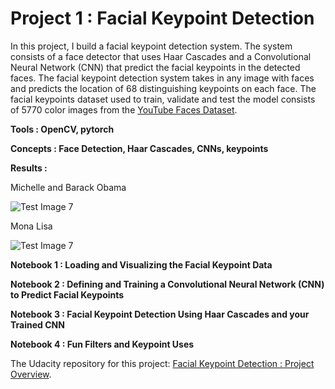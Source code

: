 # Project 1 : Facial Keypoint Detection

In this project, I build a facial keypoint detection system. The system consists of a face detector that uses Haar Cascades and a Convolutional Neural Network (CNN) that predict the facial keypoints in the detected faces. The facial keypoint detection system takes in any image with faces and predicts the location of 68 distinguishing keypoints on each face. The facial keypoints dataset used to train, validate and test the model consists of 5770 color images from the  [ YouTube Faces Dataset](https://www.cs.tau.ac.il/~wolf/ytfaces/).

**Tools : OpenCV, pytorch**

**Concepts : Face Detection, Haar Cascades, CNNs, keypoints**



**Results :**

Michelle and Barack Obama 

![Test Image 7](https://github.com/george-kalitsios/Project-Facial-Keypoint-Detection/blob/master/Images/result.png)

Mona Lisa 

![Test Image 7](https://github.com/george-kalitsios/Project-Facial-Keypoint-Detection/blob/master/Images/result2.png)


**Notebook 1 : Loading and Visualizing the Facial Keypoint Data**

**Notebook 2 : Defining and Training a Convolutional Neural Network (CNN) to Predict Facial Keypoints**

**Notebook 3 : Facial Keypoint Detection Using Haar Cascades and your Trained CNN**

**Notebook 4 : Fun Filters and Keypoint Uses**


The Udacity repository for this project: [Facial Keypoint Detection : Project Overview](https://github.com/udacity/P1_Facial_Keypoints).

